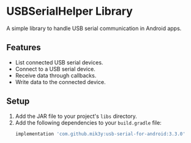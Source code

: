 # USBSerialHelper Library

A simple library to handle USB serial communication in Android apps.

## Features
- List connected USB serial devices.
- Connect to a USB serial device.
- Receive data through callbacks.
- Write data to the connected device.

## Setup
1. Add the JAR file to your project's `libs` directory.
2. Add the following dependencies to your `build.gradle` file:
   ```gradle
   implementation 'com.github.mik3y:usb-serial-for-android:3.3.0'
